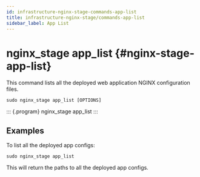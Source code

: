 ```yaml
---
id: infrastructure-nginx-stage-commands-app-list
title: infrastructure-nginx-stage/commands-app-list
sidebar_label: App List
---
```

nginx\_stage app\_list {#nginx-stage-app-list}
======================

This command lists all the deployed web application NGINX configuration
files.

``` {.sh}
sudo nginx_stage app_list [OPTIONS]
```

::: {.program}
nginx\_stage app\_list
:::

Examples
--------

To list all the deployed app configs:

``` {.sh}
sudo nginx_stage app_list
```

This will return the paths to all the deployed app configs.

